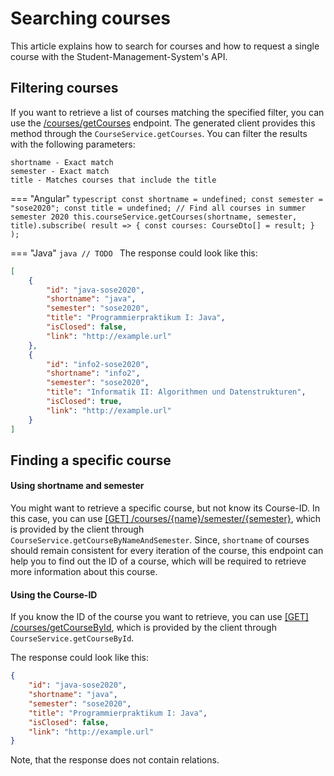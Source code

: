 # Searching courses

This article explains how to search for courses and how to request a single course with the Student-Management-System's API.

## Filtering courses

If you want to retrieve a list of courses matching the specified filter, you can use the
[/courses/getCourses](http://147.172.178.30:3000/api/#/courses/getCourses) endpoint. The generated client provides
this method through the `CourseService.getCourses`. You can filter the results with the following parameters:

```
shortname - Exact match
semester - Exact match
title - Matches courses that include the title
```

=== "Angular"
`typescript const shortname = undefined; const semester = "sose2020"; const title = undefined; // Find all courses in summer semester 2020 this.courseService.getCourses(shortname, semester, title).subscribe( result => { const courses: CourseDto[] = result; } ); `

=== "Java"
`java // TODO `
The response could look like this:

```json
[
	{
		"id": "java-sose2020",
		"shortname": "java",
		"semester": "sose2020",
		"title": "Programmierpraktikum I: Java",
		"isClosed": false,
		"link": "http://example.url"
	},
	{
		"id": "info2-sose2020",
		"shortname": "info2",
		"semester": "sose2020",
		"title": "Informatik II: Algorithmen und Datenstrukturen",
		"isClosed": true,
		"link": "http://example.url"
	}
]
```

## Finding a specific course

#### Using shortname and semester

You might want to retrieve a specific course, but not know its Course-ID. In this case, you can use
[[GET] /courses/{name}/semester/{semester}](http://147.172.178.30:3000/api/#/courses/getCourseByNameAndSemester), which is provided by the
client through `CourseService.getCourseByNameAndSemester`. Since, `shortname` of courses should remain consistent for every iteration of
the course, this endpoint can help you to find out the ID of a course, which will be required to retrieve more information about this course.

#### Using the Course-ID

If you know the ID of the course you want to retrieve, you can use [[GET] /courses/getCourseById](http://147.172.178.30:3000/api/#/courses/getCourseById),
which is provided by the client through `CourseService.getCourseById`.

The response could look like this:

```json
{
	"id": "java-sose2020",
	"shortname": "java",
	"semester": "sose2020",
	"title": "Programmierpraktikum I: Java",
	"isClosed": false,
	"link": "http://example.url"
}
```

Note, that the response does not contain relations.

